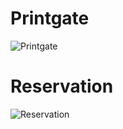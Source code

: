 # Printgate
![Printgate](https://github.com/jsgrowing315/printGate/blob/main/screenshot1.png)

# Reservation
![Reservation](https://github.com/jsgrowing315/printGate/blob/main/screenshot2.png)
